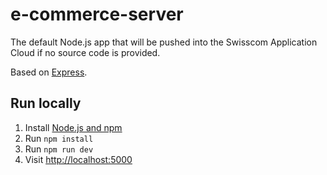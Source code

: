 # e-commerce-server

The default Node.js app that will be pushed into the Swisscom Application Cloud if no source code is provided.

Based on [Express](http://expressjs.com/).

## Run locally

1. Install [Node.js and npm](https://nodejs.org/)
1. Run `npm install`
1. Run `npm run dev`
1. Visit [http://localhost:5000](http://localhost:5000)